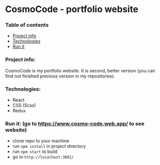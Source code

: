 # CosmoCode - portfolio website
### Table of contents
* [Project info](#project-info)
* [Technologies](#technologies)
* [Run it](#run-it)

### Project info:
CosmoCode is my portfolio website. It is second, better version (you can find not finished previous version in my repositories).

### Technologies:
* React
* CSS (Scss)
* Redux

### Run it: (go to https://www.cosmo-code.web.app/ to see website)
* clone repo to your machine
* run `npm install` in project directory
* run `npm start` to build
* go to `http://localhost:3001/`
